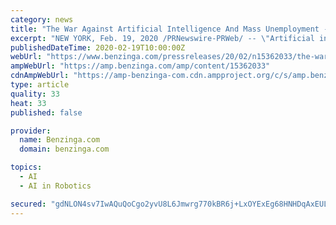 ```yaml
---
category: news
title: "The War Against Artificial Intelligence And Mass Unemployment - Do 'Nootropic' Brain Supplements Hold The Answer?"
excerpt: "NEW YORK, Feb. 19, 2020 /PRNewswire-PRWeb/ -- \"Artificial intelligence will soon leave people displaced and needing to find a new way to put food on the table and it will likely be you.\" - Archie Marks,"
publishedDateTime: 2020-02-19T10:00:00Z
webUrl: "https://www.benzinga.com/pressreleases/20/02/n15362033/the-war-against-artificial-intelligence-and-mass-unemployment-do-nootropic-brain-supplements-hold-"
ampWebUrl: "https://amp.benzinga.com/amp/content/15362033"
cdnAmpWebUrl: "https://amp-benzinga-com.cdn.ampproject.org/c/s/amp.benzinga.com/amp/content/15362033"
type: article
quality: 33
heat: 33
published: false

provider:
  name: Benzinga.com
  domain: benzinga.com

topics:
  - AI
  - AI in Robotics

secured: "gdNLON4sv7IwAQuQoCgo2yvU8L6Jmwrg770kBR6j+LxOYExEg68HNHDqAxEULwiSB5/Dum5zvAuk3aJw3FOgDqxiE/bWdmLTlQV+zkEmkDT+F5uFeoTahl0pgcIN5VrCx0tfh6HbYu+S2nM9o1XiagWWV1rf+0FJG5gCFSxQhOdJEkI8b97Qf/e12Ris4FrMVpIQXCZiYOJlxucr6vQTT14CSochkYZ79yNTVIaegT2mzFd8c4FIVjNAqEP2ip2m6lZMH0JG8/LucO+6rgk3eFxLNqCwiBJ5o2pSG33jFFLfX0QvPxPeMoYQ38nsw3QF;lzjK+w8RzocxI1eeyHqVhg=="
---
```


